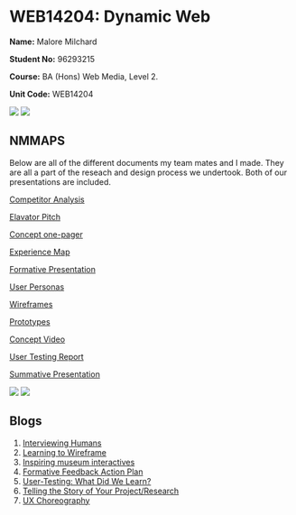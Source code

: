 # WEB14204: Dynamic Web

**Name:** Malore Milchard

**Student No:** 96293215

**Course:** BA (Hons) Web Media, Level 2.

**Unit Code:** WEB14204

![](https://s9.postimg.org/mong60l8f/national_maritime_museum_see_do_museums_gallerie.jpg) 
![](https://s10.postimg.org/5fi4wb2ux/8248342_orig.jpg)

## NMMAPS

Below are all of the different documents my team mates and I made. They are all a part of the reseach and design process we undertook. Both of our presentations are included.

[Competitor Analysis](https://docs.google.com/document/d/1Bv6igzCkdYoOO0XFCU6IE4Qh88CdzLRDyCa5tepFx1c/edit) 

[Elavator Pitch](https://docs.google.com/document/d/1lD_9ruakVR5p5Sxy4kjXpG2C20LFTKA0vK38XYKq8iM/edit) 

[Concept one-pager](https://drive.google.com/file/d/0B0og3l7c9_15T3ZxYW5qenE0VXc/view) 

[Experience Map](https://docs.google.com/presentation/d/1CtL5lRaSW3RNxVtiC4B7OMnC57Td1ocb3zWQK6VlR80/edit#slide=id.p) 

[Formative Presentation](https://docs.google.com/presentation/d/1yGq3Cb5eNKwbVFgrVdxYTGy2kBoTW3yRwhyHAG_qk1U/edit#slide=id.g1bb493e8ac_3_8) 

[User Personas](https://docs.google.com/document/d/1QeV7lGX2b0An7CpAWhmwzkfC1cKxe0frF4ssgA3e8Cs/edit) 

[Wireframes](https://docs.google.com/presentation/d/1I8OHhCKIDu3jRtUU9bjh4m_2-p9g0GkH2jCEj4ewbW4/edit#slide=id.g1d1e693641_0_11) 

[Prototypes](https://docs.google.com/presentation/d/1sF_dgjsGLQ2crJqPmKKt37iNXFjqw60QUKNCObeDxd8/edit#slide=id.g1d1e50da8c_0_27) 

[Concept Video](https://spark.adobe.com/video/RXDMDgF9HW4fg) 

[User Testing Report](https://docs.google.com/document/d/1aR2LctckTnuVDYbJK-hy-16PxhwzWAO1JiIkGE0hQ7w/edit) 

[Summative Presentation](https://docs.google.com/presentation/d/1efUTWvZYxMSzecAY2Ze5VYNy2OdYuKtHATMlpkA3KAs/edit#slide=id.g1bb493e8ac_3_8)

![](https://s4.postimg.org/vm8bjya5p/Blog_Frankrijk.jpg)
![](file:///Users/maloremilchard/Downloads/1-5ztbgEt4NqpVaxTc64C-XA.png)

## Blogs

1. [Interviewing Humans](https://medium.com/ux-designnn/1-interviewing-humans-d74d917cb35c#.7f3y2h7mk)
2. [Learning to Wireframe](https://medium.com/ux-designnn/2-learning-to-wireframe-7a99b3ca68b0#.3wzmt7g9x)
3. [Inspiring museum interactives](https://medium.com/ux-designnn/3-inspiring-museum-interactives-7697a0b133b6#.m0upy5xb3)
4. [Formative Feedback Action Plan](https://medium.com/ux-designnn/4-formative-feedback-action-plan-de76f2a7ec3f#.fumkv8641)
5. [User-Testing: What Did We Learn?](https://medium.com/ux-designnn/5-user-testing-what-did-we-learn-53a7f79bc179#.nhtde1pso)
6. [Telling the Story of Your Project/Research](https://medium.com/ux-designnn/6-telling-the-story-of-your-project-research-4c2203df280a#.yiwfvuxv9)
7. [UX Choreography](https://medium.com/ux-designnn/7-ux-choreography-acf17879d38d#.ryoy23bkl)
